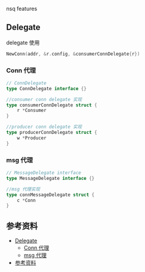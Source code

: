 <!-- ---
title: nsq features
date: 2018-08-31 17:04:28
category: language, go, nsq
--- -->

nsq features

## Delegate

delegate 使用

```go
NewConn(addr, &r.config, &consumerConnDelegate{r})
```

### Conn 代理

```go
// ConnDelegate
type ConnDelegate interface {}

//consumer conn delegate 实现
type consumerConnDelegate struct {
	r *Consumer
}

//producer conn delegate 实现
type producerConnDelegate struct {
	w *Producer
}
```

### msg 代理

```go
// MessageDelegate interface
type MessageDelegate interface {}

//msg 代理实现
type connMessageDelegate struct {
	c *Conn
}
```



## 参考资料

- [Delegate](#delegate)
    - [Conn 代理](#conn-%E4%BB%A3%E7%90%86)
    - [msg 代理](#msg-%E4%BB%A3%E7%90%86)
- [参考资料](#%E5%8F%82%E8%80%83%E8%B5%84%E6%96%99)